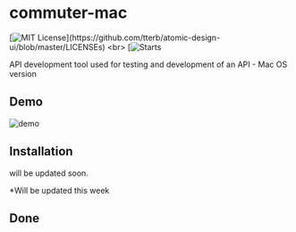# commuter-mac

[![MIT License](https://img.shields.io/apm/l/atomic-design-ui.svg?)](https://github.com/tterb/atomic-design-ui/blob/master/LICENSEs)
<br>
[![Starts](https://shields.io/github/stars/zaidajani/commuter-mac?style=social)


API development tool used for testing and development of an API - Mac OS version


## Demo 

![demo](./demo.png)

## Installation

will be updated soon.

*Will be updated this week

## Done
